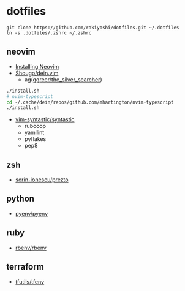 # dotfiles

```
git clone https://github.com/rakiyoshi/dotfiles.git ~/.dotfiles
ln -s .dotfiles/.zshrc ~/.zshrc
```

## neovim
- [Installing Neovim](https://github.com/neovim/neovim/wiki/Installing-Neovim)
- [Shougo/dein.vim](https://github.com/Shougo/dein.vim)
	- ag([ggreer/the_silver_searcher](https://github.com/ggreer/the_silver_searcher))

```bash
./install.sh
# nvim-typescript
cd ~/.cache/dein/repos/github.com/mhartington/nvim-typescript
./install.sh
```
- [vim-syntastic/syntastic](https://github.com/vim-syntastic/syntastic)
    - rubocop
    - yamllint
    - pyflakes
    - pep8

## zsh
- [sorin-ionescu/prezto](https://github.com/sorin-ionescu/prezto)

## python
- [pyenv/pyenv](https://github.com/pyenv/pyenv)

## ruby
- [rbenv/rbenv](https://github.com/rbenv/rbenv)

## terraform
- [tfutils/tfenv](https://github.com/tfutils/tfenv)
